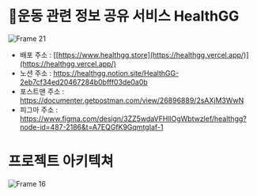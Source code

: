 # 💪운동 관련 정보 공유 서비스 HealthGG
![Frame 21](https://github.com/user-attachments/assets/c87f46fb-b798-4970-9146-37aa52fda851)
</br>
- 배포 주소 : [[https://www.healthgg.store](https://healthgg.vercel.app/)](https://healthgg.vercel.app/)
- 노션 주소 : https://healthgg.notion.site/HealthGG-2eb7cf34ed20467284b0bfff03de0a0b
- 포스트맨 주소 : https://documenter.getpostman.com/view/26896889/2sAXjM3WwN
- 피그마 주소 : https://www.figma.com/design/3ZZ5wdaVFHllOgWbtwzlef/healthgg?node-id=487-2186&t=A7EQGfK9GqmtgIaf-1



# 프로젝트 아키텍쳐
![Frame 16](https://github.com/user-attachments/assets/94b81832-6a72-434c-b3c4-966b8f3abb75)
